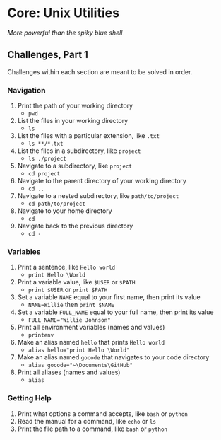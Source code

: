 # Core: Unix Utilities

_More powerful than the spiky blue shell_

## Challenges, Part 1

Challenges within each section are meant to be solved in order.

### Navigation

1.  Print the path of your working directory
    - `pwd`
1.  List the files in your working directory
    - `ls`
1.  List the files with a particular extension, like `.txt`
    - `ls **/*.txt`
1.  List the files in a subdirectory, like `project`
    - `ls ./project`
1.  Navigate to a subdirectory, like `project`
    - `cd project`
1.  Navigate to the parent directory of your working directory
    - `cd ..`
1.  Navigate to a nested subdirectory, like `path/to/project`
    - `cd path/to/project`
1.  Navigate to your home directory
    - `cd`
1.  Navigate back to the previous directory
    - `cd -`

### Variables

1.  Print a sentence, like `Hello world`
    - `print Hello \World`
1.  Print a variable value, like `$USER` or `$PATH`
    - `print $USER` or `print $PATH`
1.  Set a variable `NAME` equal to your first name, then print its value
    - `NAME=Willie` then `print $NAME`
1.  Set a variable `FULL_NAME` equal to your full name, then print its value
    - `FULL_NAME="Willie Johnson"`
1.  Print all environment variables (names and values)
    - `printenv`
1.  Make an alias named `hello` that prints `Hello world`
    - `alias hello="print Hello \World"`
1.  Make an alias named `gocode` that navigates to your code directory
    - `alias gocode="~\Documents\GitHub"`
1.  Print all aliases (names and values)
    - `alias`

### Getting Help

1.  Print what options a command accepts, like `bash` or `python`
1.  Read the manual for a command, like `echo` or `ls`
1.  Print the file path to a command, like `bash` or `python`
